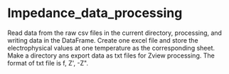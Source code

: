 # Impedance_data_processing
Read data from the raw csv files in the current directory, processing, and writing data in the DataFrame. Create one excel file and store the electrophysical values at one temperature as the corresponding sheet. Make a directory ans export data as txt files for Zview processing. The format of txt file is f, Z', -Z". 
